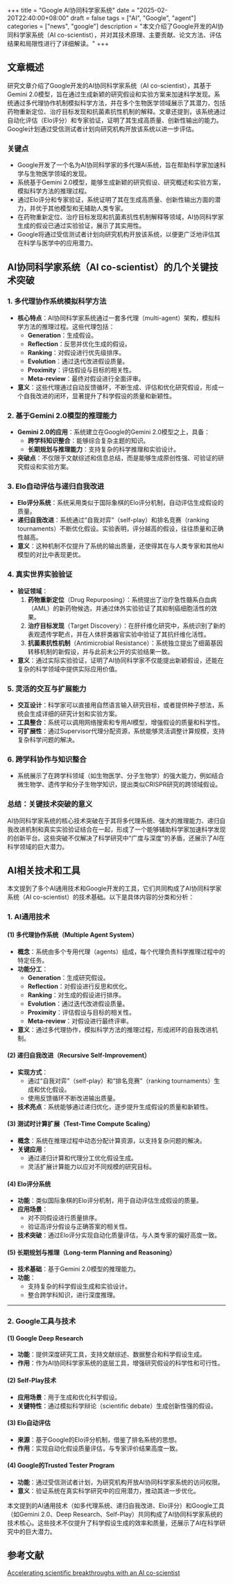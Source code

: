
+++
title = "Google AI协同科学家系统"
date = "2025-02-20T22:40:00+08:00"
draft = false
tags = ["AI", "Google", "agent"]
categories = ["news", "google"]
description = "本文介绍了Google开发的AI协同科学家系统（AI co-scientist），并对其技术原理、主要贡献、论文方法、评估结果和局限性进行了详细解读。"
+++

## 文章概述

研究文章介绍了Google开发的AI协同科学家系统（AI co-scientist），其基于Gemini 2.0模型，旨在通过生成新颖的研究假设和实验方案来加速科学发现。系统通过多代理协作机制模拟科学方法，并在多个生物医学领域展示了其潜力，包括药物重新定位、治疗目标发现和抗菌素抗性机制的解释。文章还提到，该系统通过自动化评估（Elo评分）和专家验证，证明了其生成高质量、创新性输出的能力。Google计划通过受信测试者计划向研究机构开放该系统以进一步评估。

### 关键点

- Google开发了一个名为AI协同科学家的多代理AI系统，旨在帮助科学家加速科学与生物医学领域的发现。
- 系统基于Gemini 2.0模型，能够生成新颖的研究假设、研究概述和实验方案，模拟科学方法的推理过程。
- 通过Elo评分和专家验证，系统证明了其在生成高质量、创新性输出方面的潜力，并优于其他模型和无辅助人类专家。
- 在药物重新定位、治疗目标发现和抗菌素抗性机制解释等领域，AI协同科学家生成的假设已通过实验验证，展示了其实用性。
- Google将通过受信测试者计划向研究机构开放该系统，以便更广泛地评估其在科学与医学中的应用潜力。

## AI协同科学家系统（AI co-scientist）的几个关键技术突破

### 1. **多代理协作系统模拟科学方法**

- **核心特点**：AI协同科学家系统通过一套多代理（multi-agent）架构，模拟科学方法的推理过程。这些代理包括：
  - **Generation**：生成假设。
  - **Reflection**：反思并优化生成的假设。
  - **Ranking**：对假设进行优先级排序。
  - **Evolution**：通过迭代改进假设质量。
  - **Proximity**：评估假设与目标的相关性。
  - **Meta-review**：最终对假设进行全面评审。
- **意义**：这些代理通过自动反馈循环，不断生成、评估和优化研究假设，形成一个自我改进的闭环，显著提升了科学假设的质量和新颖性。

### 2. **基于Gemini 2.0模型的推理能力**

- **Gemini 2.0的应用**：系统建立在Google的Gemini 2.0模型之上，具备：
  - **跨学科知识整合**：能够综合复杂主题的知识。
  - **长期规划与推理能力**：支持复杂的科学推理和实验设计。
- **突破点**：不仅限于文献综述和信息总结，而是能够生成原创性强、可验证的研究假设和实验方案。

### 3. **Elo自动评估与递归自我改进**

- **Elo评分系统**：系统采用类似于国际象棋的Elo评分机制，自动评估生成假设的质量。
- **递归自我改进**：系统通过“自我对弈”（self-play）和排名竞赛（ranking tournaments）不断优化假设。实验表明，评分越高的假设，往往质量和正确性越高。
- **意义**：这种机制不仅提升了系统的输出质量，还使得其在与人类专家和其他AI模型的对比中表现更优。

### 4. **真实世界实验验证**

- **验证领域**：
     1. **药物重新定位**（Drug Repurposing）：系统提出了治疗急性髓系白血病（AML）的新药物候选，并通过体外实验验证了其抑制癌细胞活性的效果。
     2. **治疗目标发现**（Target Discovery）：在肝纤维化研究中，系统识别了新的表观遗传学靶点，并在人体肝类器官实验中验证了其抗纤维化活性。
     3. **抗菌素抗性机制**（Antimicrobial Resistance）：系统独立提出了细菌基因转移机制的新假设，并与此前未公开的实验结果一致。
- **意义**：通过实际实验验证，证明了AI协同科学家不仅能提出新颖假设，还能在复杂的科学领域中提供实际应用价值。

### 5. **灵活的交互与扩展能力**

- **交互设计**：科学家可以直接用自然语言输入研究目标，或者提供种子想法，系统会生成详细的研究计划和实验方案。
- **工具整合**：系统可以调用网络搜索和专用AI模型，增强假设的质量和科学性。
- **可扩展性**：通过Supervisor代理分配资源，系统能够灵活调整计算规模，支持复杂科学问题的解决。

### 6. **跨学科协作与知识整合**

- 系统展示了在跨学科领域（如生物医学、分子生物学）的强大能力，例如结合微生物学、遗传学和分子生物学知识，提出类似CRISPR研究的跨领域假设。

### 总结：关键技术突破的意义

AI协同科学家系统的核心技术突破在于其将多代理系统、强大的推理能力、递归自我改进机制和真实实验验证结合在一起，形成了一个能够辅助科学家加速科学发现的创新平台。这些突破不仅解决了科学研究中“广度与深度”的矛盾，还展示了AI在科学领域的巨大潜力。

## AI相关技术和工具

本文提到了多个AI通用技术和Google开发的工具，它们共同构成了AI协同科学家系统（AI co-scientist）的技术基础。以下是具体内容的分类和分析：

### **1. AI通用技术**

#### **(1) 多代理协作系统（Multiple Agent System）**

- **概念**：系统由多个专用代理（agents）组成，每个代理负责科学推理过程中的特定任务。
- **功能分工**：
  - **Generation**：生成研究假设。
  - **Reflection**：对假设进行反思和优化。
  - **Ranking**：对生成的假设进行排序。
  - **Evolution**：通过迭代改进假设质量。
  - **Proximity**：评估假设与目标的相关性。
  - **Meta-review**：对假设进行最终评审。
- **意义**：通过多代理协作，模拟科学方法的推理过程，形成闭环的自我改进机制。

#### **(2) 递归自我改进（Recursive Self-Improvement）**

- **实现方式**：
  - 通过“自我对弈”（self-play）和“排名竞赛”（ranking tournaments）生成和优化假设。
  - 使用反馈循环不断改进输出质量。
- **技术亮点**：系统能够通过递归优化，逐步提升生成假设的质量和新颖性。

#### **(3) 测试时计算扩展（Test-Time Compute Scaling）**

- **概念**：系统在推理过程中动态分配计算资源，以支持复杂问题的解决。
- **关键应用**：
  - 通过递归计算和代理分工优化假设生成。
  - 灵活扩展计算能力以应对不同规模的研究目标。

#### **(4) Elo评分系统**

- **功能**：类似国际象棋的Elo评分机制，用于自动评估生成假设的质量。
- **应用场景**：
  - 对不同假设进行质量排序。
  - 验证高评分假设与正确答案的相关性。
- **技术突破**：通过Elo评分实现自动化质量评估，与人类专家的偏好高度一致。

#### **(5) 长期规划与推理（Long-term Planning and Reasoning）**

- **技术基础**：基于Gemini 2.0模型的推理能力。
- **功能**：
  - 支持复杂的科学假设生成和实验设计。
  - 整合跨学科知识，进行深度推理。

---

### **2. Google工具与技术**

#### **(1) Google Deep Research**

- **功能**：提供深度研究工具，支持文献综述、数据整合和科学假设生成。
- **作用**：作为AI协同科学家系统的底层工具，增强研究假设的科学性和可行性。

#### **(2) Self-Play技术**

- **应用场景**：用于生成和优化科学假设。
- **关键特性**：通过模拟科学辩论（scientific debate）生成创新性强的假设。

#### **(3) Elo自动评估**

- **来源**：基于Google的Elo评分机制，借鉴了排名系统的思想。
- **作用**：实现自动化假设质量评估，与专家评价结果高度一致。

#### **(4) Google的Trusted Tester Program**

- **功能**：通过受信测试者计划，为研究机构开放AI协同科学家系统的访问权限。
- **意义**：验证系统在真实科学研究中的应用潜力，推动其进一步优化。

本文提到的AI通用技术（如多代理系统、递归自我改进、Elo评分）和Google工具（如Gemini 2.0、Deep Research、Self-Play）共同构成了AI协同科学家系统的技术核心。这些技术不仅提升了科学假设生成的效率和质量，还展示了AI在科学研究中的巨大潜力。

## 参考文献

[Accelerating scientific breakthroughs with an AI co-scientist](https://research.google/blog/accelerating-scientific-breakthroughs-with-an-ai-co-scientist/)
